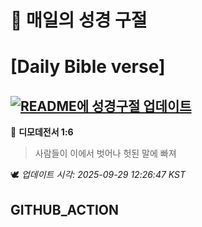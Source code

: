 # 🙏 매일의 성경 구절
# [Daily Bible verse]
## [![README에 성경구절 업데이트](https://github.com/DONGSUKA/first_test/actions/workflows/update-readme-bible.yml/badge.svg)](https://github.com/DONGSUKA/first_test/actions/workflows/update-readme-bible.yml)
<!-- START_BIBLE_VERSE -->
📖 **디모데전서 1:6**
> 사람들이 이에서 벗어나 헛된 말에 빠져

🕊️ _업데이트 시각: 2025-09-29 12:26:47 KST_
  <!-- END_BIBLE_VERSE -->
## GITHUB_ACTION
